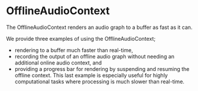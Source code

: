 # OfflineAudioContext

The OfflineAudioContext renders an audio graph to a buffer as fast as it can.

We provide three examples of using the OfflineAudioContext;

- rendering to a buffer much faster than real-time,
- recording the output of an offline audio graph without needing an additional online audio context, and
- providing a progress bar for rendering by suspending and resuming the offline context. This last example is especially useful for highly computational tasks where processing is much slower than real-time.
